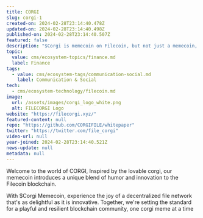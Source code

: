 ```yaml
---
title: CORGI
slug: corgi-1
created-on: 2024-02-28T23:14:40.478Z
updated-on: 2024-02-28T23:14:40.498Z
published-on: 2024-02-28T23:14:40.507Z
featured: false
description: "$Corgi is memecoin on Filecoin, but not just a memecoin, building on Filecoin with utility and community."
topic:
  value: cms/ecosystem-topics/finance.md
  label: Finance
tags:
  - value: cms/ecosystem-tags/communication-social.md
    label: Communication & Social
tech:
  - cms/ecosystem-technology/filecoin.md
image:
  url: /assets/images/corgi_logo_white.png
  alt: FILECORGI Logo
website: "https://filecorgi.xyz/"
featured-content: null
repo: "https://github.com/CORGIFILE/whitepaper"
twitter: "https://twitter.com/file_corgi"
video-url: null
year-joined: 2024-02-28T23:14:40.521Z
news-update: null
metadata: null
---
```


Welcome to the world of CORGI, Inspired by the lovable corgi, our memecoin introduces a unique blend of humor and innovation to the Filecoin blockchain.

With $Corgi Memecoin, experience the joy of a decentralized file network that's as delightful as it is innovative. Together, we're setting the standard for a playful and resilient blockchain community, one corgi meme at a time
